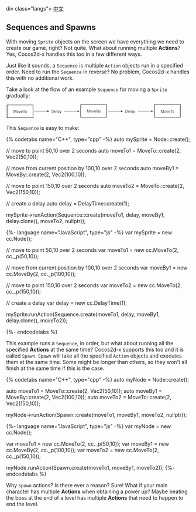 div class="langs">
  <a href="#" class="btn" onclick="toggleLanguage()">中文</a>
</div>

## Sequences and Spawns
With moving `Sprite` objects on the screen we have everything we need to create
our game, right? Not quite. What about running multiple __Actions__? Yes,
Cocos2d-x handles this too in a few different ways.

Just like it sounds, a `Sequence` is multiple `Action` objects run in a specified
order. Need to run the `Sequence` in reverse? No problem, Cocos2d-x handles
this with no additional work.

Take a look at the flow of an example `Sequence` for moving a `Sprite`
gradually:

![](basic_concepts-img/2_sequence_scaled.png "")

This `Sequence` is easy to make:

{% codetabs name="C++", type="cpp" -%}
auto mySprite = Node::create();

// move to point 50,10 over 2 seconds
auto moveTo1 = MoveTo::create(2, Vec2(50,10));

// move from current position by 100,10 over 2 seconds
auto moveBy1 = MoveBy::create(2, Vec2(100,10));

// move to point 150,10 over 2 seconds
auto moveTo2 = MoveTo::create(2, Vec2(150,10));

// create a delay
auto delay = DelayTime::create(1);

mySprite->runAction(Sequence::create(moveTo1, delay, moveBy1, delay.clone(),
moveTo2, nullptr));

{%- language name="JavaScript", type="js" -%}
var mySprite = new cc.Node();

// move to point 50,10 over 2 seconds
var moveTo1 = new cc.MoveTo(2, cc._p(50,10));

// move from current position by 100,10 over 2 seconds
var moveBy1 = new cc.MoveBy(2, cc._p(100,10));

// move to point 150,10 over 2 seconds
var moveTo2 = new cc.MoveTo(2, cc._p(150,10));

// create a delay
var delay = new cc.DelayTime(1);

mySprite.runAction(Sequence.create(moveTo1, delay, moveBy1, delay.clone(),
moveTo2));

{%- endcodetabs %}

This example runs a `Sequence`, in order, but what about running all the
specified __Actions__ at the same time? Cocos2d-x supports this too and it
is called `Spawn`. `Spawn` will take all the specified `Action` objects and
executes them at the same time. Some might be longer than others, so they won't
all finish at the same time if this is the case.

{% codetabs name="C++", type="cpp" -%}
auto myNode = Node::create();

auto moveTo1 = MoveTo::create(2, Vec2(50,10));
auto moveBy1 = MoveBy::create(2, Vec2(100,10));
auto moveTo2 = MoveTo::create(2, Vec2(150,10));

myNode->runAction(Spawn::create(moveTo1, moveBy1, moveTo2, nullptr));

{%- language name="JavaScript", type="js" -%}
var myNode = new cc.Node();

var moveTo1 = new cc.MoveTo(2, cc._p(50,10));
var moveBy1 = new cc.MoveBy(2, cc._p(100,10));
var moveTo2 = new cc.MoveTo(2, cc._p(150,10));

myNode.runAction(Spawn.create(moveTo1, moveBy1, moveTo2));
{%- endcodetabs %}

Why `Spawn` actions? Is there ever a reason? Sure! What if your main
character has multiple __Actions__ when obtaining a power up? Maybe beating
the boss at the end of a level has multiple __Actions__ that need to happen
to end the level.
